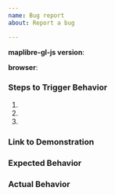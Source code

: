 ```yaml
---
name: Bug report
about: Report a bug

---
```


<!--
Hello! Thanks for contributing.  For the fastest response and resolution, please:

 - Make the issue title a succinct but specific description of the unexpected behavior.
   Bad: "Map rotation is broken". 
   Good: "map.setBearing(...) throws a TypeError for negative values"

 - Include a link to a minimal demonstration of the bug – more below …

 - Ensure you can reproduce the bug using the latest release.

 - Check the console for relevant errors and warnings

 - Only post to report a bug. For feature requests, please use https://github.com/maplibre/maplibre-gl-js/issues/new?template=Feature_request.md instead.  Direct all other questions to https://stackoverflow.com/questions/tagged/maplibre-gl-js

-->

**maplibre-gl-js version**:

**browser**:

### Steps to Trigger Behavior

 1.
 2.
 3.

### Link to Demonstration

<!--
Providing a minimal, complete, verifiable demonstration *dramatically* improves maintainers' and other community members' ability to understand and address the problem you're reporting. 

We recommend using https://jsbin.com.

Consider using the non-minified version for this demo to create better error messages. 
E.g. `<script src='https://unpkg.com/maplibre-gl@1.15.2/dist/maplibre-gl-dev.js'></script><link href='https://unpkg.com/maplibre-gl@1.15.2/dist/maplibre-gl.css' rel='stylesheet' />`

See https://stackoverflow.com/help/mcve for guidelines on creating an effective example.
-->

### Expected Behavior

### Actual Behavior
